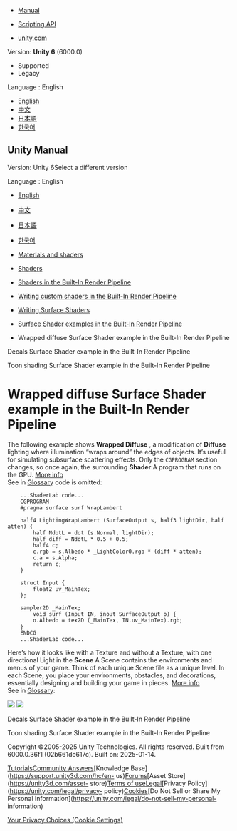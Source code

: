 [](https://docs.unity3d.com)

  * [Manual](../Manual/index.html)
  * [Scripting API](../ScriptReference/index.html)

  * [unity.com](https://unity.com/)

Version: **Unity 6** (6000.0)

  * Supported
  * Legacy

Language : English

  * [English](/Manual/SL-SurfaceShaderExamples-WrappedDiffuse.html)
  * [中文](/cn/current/Manual/SL-SurfaceShaderExamples-WrappedDiffuse.html)
  * [日本語](/ja/current/Manual/SL-SurfaceShaderExamples-WrappedDiffuse.html)
  * [한국어](/kr/current/Manual/SL-SurfaceShaderExamples-WrappedDiffuse.html)

[](https://docs.unity3d.com)

## Unity Manual

Version: Unity 6Select a different version

Language : English

  * [English](/Manual/SL-SurfaceShaderExamples-WrappedDiffuse.html)
  * [中文](/cn/current/Manual/SL-SurfaceShaderExamples-WrappedDiffuse.html)
  * [日本語](/ja/current/Manual/SL-SurfaceShaderExamples-WrappedDiffuse.html)
  * [한국어](/kr/current/Manual/SL-SurfaceShaderExamples-WrappedDiffuse.html)

  * [Materials and shaders](materials-and-shaders.html)
  * [Shaders](Shaders.html)
  * [Shaders in the Built-In Render Pipeline](shader-built-in-birp-landing.html)
  * [Writing custom shaders in the Built-In Render Pipeline](writing-shaders-birp.html)
  * [Writing Surface Shaders](writing-surface-shaders.html)
  * [Surface Shader examples in the Built-In Render Pipeline](SL-SurfaceShaderExamples.html)
  * Wrapped diffuse Surface Shader example in the Built-In Render Pipeline

[](SL-SurfaceShaderExamples-Decals.html)

Decals Surface Shader example in the Built-In Render Pipeline

[](SL-SurfaceShaderExamples-ToonRamp.html)

Toon shading Surface Shader example in the Built-In Render Pipeline

# Wrapped diffuse Surface Shader example in the Built-In Render Pipeline

The following example shows **Wrapped Diffuse** , a modification of
**Diffuse** lighting where illumination “wraps around” the edges of objects.
It’s useful for simulating subsurface scattering effects. Only the `CGPROGRAM`
section changes, so once again, the surrounding **Shader** A program that runs
on the GPU. [More info](Shaders.html)  
See in [Glossary](Glossary.html#Shader) code is omitted:

    
    
        ...ShaderLab code...
        CGPROGRAM
        #pragma surface surf WrapLambert
    
        half4 LightingWrapLambert (SurfaceOutput s, half3 lightDir, half atten) {
            half NdotL = dot (s.Normal, lightDir);
            half diff = NdotL * 0.5 + 0.5;
            half4 c;
            c.rgb = s.Albedo * _LightColor0.rgb * (diff * atten);
            c.a = s.Alpha;
            return c;
        }
    
        struct Input {
            float2 uv_MainTex;
        };
        
        sampler2D _MainTex;
            void surf (Input IN, inout SurfaceOutput o) {
            o.Albedo = tex2D (_MainTex, IN.uv_MainTex).rgb;
        }
        ENDCG
        ...ShaderLab code...
    

Here’s how it looks like with a Texture and without a Texture, with one
directional Light in the **Scene** A Scene contains the environments and menus
of your game. Think of each unique Scene file as a unique level. In each
Scene, you place your environments, obstacles, and decorations, essentially
designing and building your game in pieces. [More info](CreatingScenes.html)  
See in [Glossary](Glossary.html#Scene):

![](../uploads/Main/SurfaceShaderDiffuseWrap.jpg)
![](../uploads/Main/SurfaceShaderDiffuseWrapNoTex.png)

[](SL-SurfaceShaderExamples-Decals.html)

Decals Surface Shader example in the Built-In Render Pipeline

[](SL-SurfaceShaderExamples-ToonRamp.html)

Toon shading Surface Shader example in the Built-In Render Pipeline

Copyright ©2005-2025 Unity Technologies. All rights reserved. Built from
6000.0.36f1 (02b661dc617c). Built on: 2025-01-14.

[Tutorials](https://learn.unity.com/)[Community
Answers](https://answers.unity3d.com)[Knowledge
Base](https://support.unity3d.com/hc/en-
us)[Forums](https://forum.unity3d.com)[Asset Store](https://unity3d.com/asset-
store)[Terms of
use](https://docs.unity3d.com/Manual/TermsOfUse.html)[Legal](https://unity.com/legal)[Privacy
Policy](https://unity.com/legal/privacy-
policy)[Cookies](https://unity.com/legal/cookie-policy)[Do Not Sell or Share
My Personal Information](https://unity.com/legal/do-not-sell-my-personal-
information)

[Your Privacy Choices (Cookie Settings)](javascript:void\(0\);)

